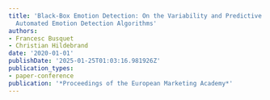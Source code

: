 ```yaml
---
title: 'Black-Box Emotion Detection: On the Variability and Predictive Accuracy of
  Automated Emotion Detection Algorithms'
authors:
- Francesc Busquet
- Christian Hildebrand
date: '2020-01-01'
publishDate: '2025-01-25T01:03:16.981926Z'
publication_types:
- paper-conference
publication: '*Proceedings of the European Marketing Academy*'
---
```

